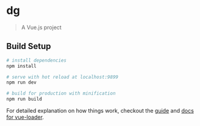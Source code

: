 # dg

> A Vue.js project

## Build Setup

``` bash
# install dependencies
npm install

# serve with hot reload at localhost:9899
npm run dev

# build for production with minification
npm run build
```

For detailed explanation on how things work, checkout the [guide](http://vuejs-templates.github.io/webpack/) and [docs for vue-loader](http://vuejs.github.io/vue-loader).
